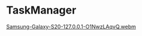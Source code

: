 # TaskManager
[Samsung-Galaxy-S20-127.0.0.1-O1NwzLAqvQ.webm](https://github.com/user-attachments/assets/32f605c0-74c8-4676-9274-0abc2cb5e85e)
